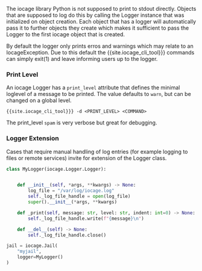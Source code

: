 The iocage library Python is not supposed to print to stdout directly. Objects that are supposed to log do this by calling the Logger instance that was initialized on object creation. Each object that has a logger will automatically pass it to further objects they create which makes it sufficient to pass the Logger to the first iocage object that is created.

By default the logger only prints erros and warnings which may relate to an IocageException. Due to this default the {{site.iocage_cli_tool}}} commands can simply exit(1) and leave informing users up to the logger.

### Print Level

An iocage Logger has a `print_level` attribute that defines the minimal loglevel of a message to be printed. The value defaults to `warn`, but can be changed on a global level.

```
{{site.iocage_cli_tool}}} -d <PRINT_LEVEL> <COMMAND>
```

The print_level `spam` is very verbose but great for debugging.

### Logger Extension

Cases that require manual handling of log entries (for example logging to files or remote services) invite for extension of the Logger class.


```python
class MyLogger(iocage.Logger.Logger):


	def __init__(self, *args, **kwargs) -> None:
		log_file = "/var/log/iocage.log"
		self._log_file_handle = open(log_file)
		super().__init__(*args, **kwargs)

	def _print(self, message: str, level: str, indent: int=0) -> None:
        self._log_file_handle.write(f"{message}\n")

    def __del__(self) -> None:
    	self._log_file_handle.close()

jail = iocage.Jail(
	"myjail",
	logger=MyLogger()
)
```
